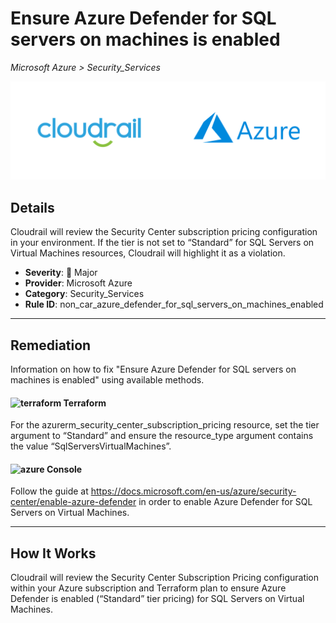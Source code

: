 # Ensure Azure Defender for SQL servers on machines is enabled

*Microsoft Azure > Security_Services*

![Cloudrail and Microsoft Azure logos](../images/cloudrail_azure.png)

## Details
Cloudrail will review the Security Center subscription pricing configuration in your environment. If the tier is not set to “Standard” for SQL Servers on Virtual Machines resources, Cloudrail will highlight it as a violation.

- **Severity**: 🔴 Major
- **Provider**: Microsoft Azure
- **Category**: Security_Services
- **Rule ID**: non_car_azure_defender_for_sql_servers_on_machines_enabled

---

## Remediation
Information on how to fix "Ensure Azure Defender for SQL servers on machines is enabled" using available methods.


####  <img src="../_media/emojis/terraform.png" alt="terraform" width="20"/>  Terraform
For the azurerm_security_center_subscription_pricing resource, set the tier argument to “Standard” and ensure the resource_type argument contains the value “SqlServersVirtualMachines”.










####  <img src="../_media/emojis/azure.png" alt="azure" width="20"/> Console
Follow the guide at <https://docs.microsoft.com/en-us/azure/security-center/enable-azure-defender> in order to enable Azure Defender for SQL Servers on Virtual Machines.




---

## How It Works
Cloudrail will review the Security Center Subscription Pricing configuration within your Azure subscription and Terraform plan to ensure Azure Defender is enabled (“Standard” tier pricing) for SQL Servers on Virtual Machines.